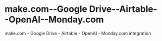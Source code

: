 # make.com--Google Drive--Airtable--OpenAI--Monday.com 
 make.com - Google Drive - Airtable - OpenAI - Monday.com integration 
